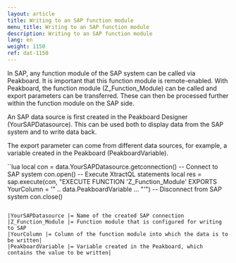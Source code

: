 ```yaml
---
layout: article
title: Writing to an SAP function module
menu_title: Writing to an SAP function module
description: Writing to an SAP function module
lang: en
weight: 1150
ref: dat-1150
---
```


In SAP, any function module of the SAP system can be called via Peakboard. It is important that this function module is remote-enabled. With Peakboard, the function module (Z_Function_Module) can be called and export parameters can be transferred. These can then be processed further within the function module on the SAP side.

An SAP data source is first created in the Peakboard Designer (YourSAPDatasource). This can be used both to display data from the SAP system and to write data back.

The export parameter can come from different data sources, for example, a variable created in the Peakboard (PeakboardVariable).

``lua
local con = data.YourSAPDatasource.getconnection()
-- Connect to SAP system
con.open()
-- Execute XtractQL statements 
local res = sap.execute(con, "EXECUTE FUNCTION 'Z_Function_Module' EXPORTS YourColumn = '" .. data.PeakboardVariable ... "'")
-- Disconnect from SAP system
con.close()
```

|YourSAPDatasource |= Name of the created SAP connection
|Z_Function_Module |= Function module that is configured for writing to SAP
|YourColumn |= Column of the function module into which the data is to be written|
|PeakboardVariable |= Variable created in the Peakboard, which contains the value to be written|
